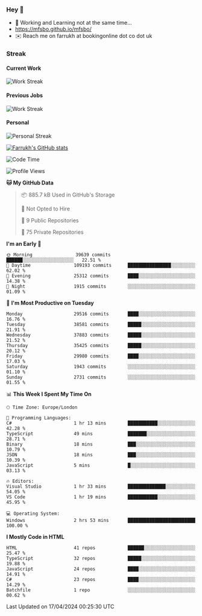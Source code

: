 ### Hey 👋

- 🏃 Working and Learning not at the same time...
- https://mfsbo.github.io/mfsbo/
- ✉️ Reach me on farrukh at bookingonline dot co dot uk

### Streak
#### Current Work
![Work Streak](https://streak-stats.demolab.com/?user=mfsbo)
#### Previous Jobs
![Work Streak](https://streak-stats.demolab.com/?user=farrukhcw)
#### Personal
![Personal Streak](https://streak-stats.demolab.com/?user=farrukhsubhani)

[![Farrukh's GitHub stats](https://github-readme-stats.vercel.app/api?username=mfsbo&hide=stars&count_private=true)](https://github.com/mfsbo/)

<!--START_SECTION:waka-->
![Code Time](http://img.shields.io/badge/Code%20Time-614%20hrs%2016%20mins-blue)

![Profile Views](http://img.shields.io/badge/Profile%20Views-7-blue)

**🐱 My GitHub Data** 

> 📦 885.7 kB Used in GitHub's Storage 
 > 
> 🚫 Not Opted to Hire
 > 
> 📜 9 Public Repositories 
 > 
> 🔑 75 Private Repositories 
 > 
**I'm an Early 🐤** 

```text
🌞 Morning                39639 commits       ██████░░░░░░░░░░░░░░░░░░░   22.51 % 
🌆 Daytime                109193 commits      ████████████████░░░░░░░░░   62.02 % 
🌃 Evening                25312 commits       ████░░░░░░░░░░░░░░░░░░░░░   14.38 % 
🌙 Night                  1915 commits        ░░░░░░░░░░░░░░░░░░░░░░░░░   01.09 % 
```
📅 **I'm Most Productive on Tuesday** 

```text
Monday                   29516 commits       ████░░░░░░░░░░░░░░░░░░░░░   16.76 % 
Tuesday                  38581 commits       █████░░░░░░░░░░░░░░░░░░░░   21.91 % 
Wednesday                37883 commits       █████░░░░░░░░░░░░░░░░░░░░   21.52 % 
Thursday                 35425 commits       █████░░░░░░░░░░░░░░░░░░░░   20.12 % 
Friday                   29980 commits       ████░░░░░░░░░░░░░░░░░░░░░   17.03 % 
Saturday                 1943 commits        ░░░░░░░░░░░░░░░░░░░░░░░░░   01.10 % 
Sunday                   2731 commits        ░░░░░░░░░░░░░░░░░░░░░░░░░   01.55 % 
```


📊 **This Week I Spent My Time On** 

```text
🕑︎ Time Zone: Europe/London

💬 Programming Languages: 
C#                       1 hr 13 mins        ███████████░░░░░░░░░░░░░░   42.28 % 
TypeScript               49 mins             ███████░░░░░░░░░░░░░░░░░░   28.71 % 
Binary                   18 mins             ███░░░░░░░░░░░░░░░░░░░░░░   10.79 % 
JSON                     18 mins             ███░░░░░░░░░░░░░░░░░░░░░░   10.39 % 
JavaScript               5 mins              █░░░░░░░░░░░░░░░░░░░░░░░░   03.13 % 

🔥 Editors: 
Visual Studio            1 hr 33 mins        ██████████████░░░░░░░░░░░   54.05 % 
VS Code                  1 hr 19 mins        ███████████░░░░░░░░░░░░░░   45.95 % 

💻 Operating System: 
Windows                  2 hrs 53 mins       █████████████████████████   100.00 % 
```

**I Mostly Code in HTML** 

```text
HTML                     41 repos            ██████░░░░░░░░░░░░░░░░░░░   25.47 % 
TypeScript               32 repos            █████░░░░░░░░░░░░░░░░░░░░   19.88 % 
JavaScript               24 repos            ████░░░░░░░░░░░░░░░░░░░░░   14.91 % 
C#                       23 repos            ████░░░░░░░░░░░░░░░░░░░░░   14.29 % 
Batchfile                1 repo              ░░░░░░░░░░░░░░░░░░░░░░░░░   00.62 % 
```




 Last Updated on 17/04/2024 00:25:30 UTC
<!--END_SECTION:waka-->
<!--
**mfsbo/mfsbo** is a ✨ _special_ ✨ repository because its `README.md` (this file) appears on your GitHub profile.

Here are some ideas to get you started:

- 🔭 I’m currently working on ...
- 🌱 I’m currently learning ...
- 👯 I’m looking to collaborate on ...
- 🤔 I’m looking for help with ...
- 💬 Ask me about ...
- 📫 How to reach me: ...
- 😄 Pronouns: ...
- ⚡ Fun fact: ...
-->
